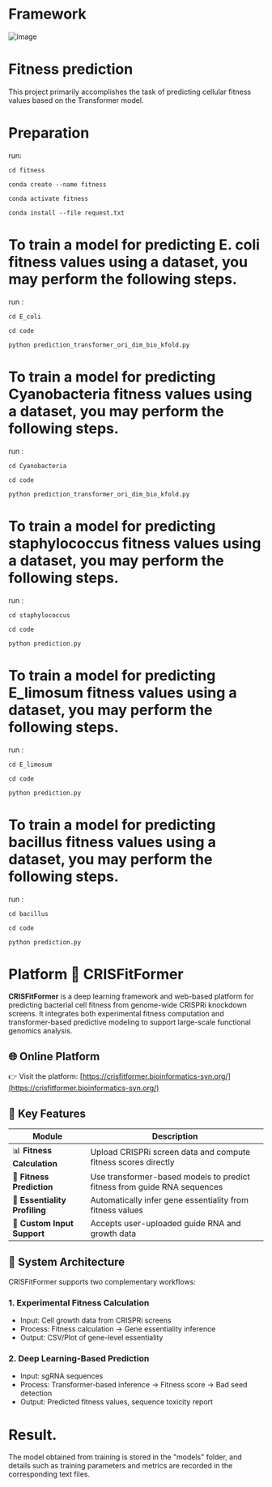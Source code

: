 # Framework
![image](https://github.com/user-attachments/assets/db28a092-7d87-4346-bc50-97c144666773)

# Fitness prediction
This project primarily accomplishes the task of predicting cellular fitness values based on the Transformer model.
# Preparation
run:

```
cd fitness

conda create --name fitness

conda activate fitness

conda install --file request.txt
```

# To train a model for predicting E. coli fitness values using a dataset, you may perform the following steps.
run :
```
cd E_coli

cd code

python prediction_transformer_ori_dim_bio_kfold.py

```
# To train a model for predicting Cyanobacteria fitness values using a dataset, you may perform the following steps.
run : 
```
cd Cyanobacteria

cd code

python prediction_transformer_ori_dim_bio_kfold.py

```
# To train a model for predicting staphylococcus fitness values using a dataset, you may perform the following steps.
run : 
```
cd staphylococcus

cd code

python prediction.py

```
# To train a model for predicting E_limosum fitness values using a dataset, you may perform the following steps.
run : 
```
cd E_limosum

cd code

python prediction.py

```
# To train a model for predicting bacillus fitness values using a dataset, you may perform the following steps.
run : 
```
cd bacillus

cd code

python prediction.py

```
# Platform 🧬 CRISFitFormer
**CRISFitFormer** is a deep learning framework and web-based platform for predicting bacterial cell fitness from genome-wide CRISPRi knockdown screens. It integrates both experimental fitness computation and transformer-based predictive modeling to support large-scale functional genomics analysis.

## 🌐 Online Platform

👉 Visit the platform: [https://crisfitformer.bioinformatics-syn.org/](https://crisfitformer.bioinformatics-syn.org/)

## 🚀 Key Features

| Module | Description |
|--------|-------------|
| 📊 **Fitness Calculation** | Upload CRISPRi screen data and compute fitness scores directly |
| 🤖 **Fitness Prediction** | Use transformer-based models to predict fitness from guide RNA sequences |
| 🧬 **Essentiality Profiling** | Automatically infer gene essentiality from fitness values |
| 📁 **Custom Input Support** | Accepts user-uploaded guide RNA and growth data |

## 🧪 System Architecture

CRISFitFormer supports two complementary workflows:

### 1. Experimental Fitness Calculation

- Input: Cell growth data from CRISPRi screens
- Process: Fitness calculation → Gene essentiality inference
- Output: CSV/Plot of gene-level essentiality

### 2. Deep Learning-Based Prediction

- Input: sgRNA sequences
- Process: Transformer-based inference → Fitness score → Bad seed detection
- Output: Predicted fitness values, sequence toxicity report


# Result.
The model obtained from training is stored in the "models" folder, and details such as training parameters and metrics are recorded in the corresponding text files.
